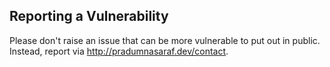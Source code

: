 ## Reporting a Vulnerability

Please don't raise an issue that can be more vulnerable to put out in public. Instead, report via http://pradumnasaraf.dev/contact.